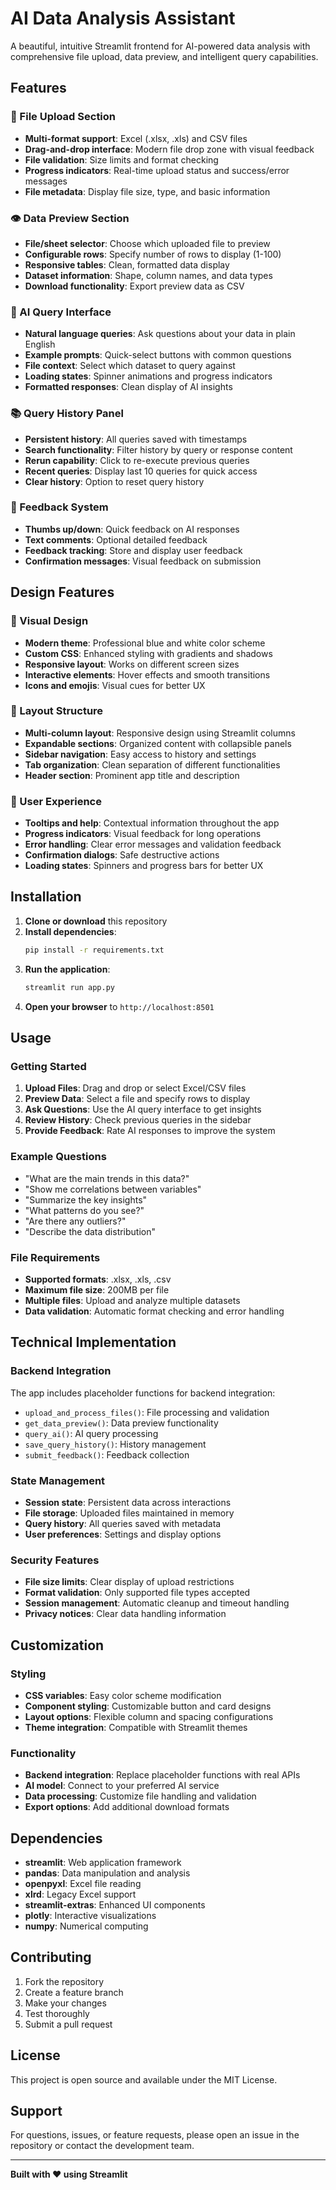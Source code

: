 # AI Data Analysis Assistant

A beautiful, intuitive Streamlit frontend for AI-powered data analysis with comprehensive file upload, data preview, and intelligent query capabilities.

## Features

### 📁 File Upload Section
- **Multi-format support**: Excel (.xlsx, .xls) and CSV files
- **Drag-and-drop interface**: Modern file drop zone with visual feedback
- **File validation**: Size limits and format checking
- **Progress indicators**: Real-time upload status and success/error messages
- **File metadata**: Display file size, type, and basic information

### 👁️ Data Preview Section
- **File/sheet selector**: Choose which uploaded file to preview
- **Configurable rows**: Specify number of rows to display (1-100)
- **Responsive tables**: Clean, formatted data display
- **Dataset information**: Shape, column names, and data types
- **Download functionality**: Export preview data as CSV

### 🤖 AI Query Interface
- **Natural language queries**: Ask questions about your data in plain English
- **Example prompts**: Quick-select buttons with common questions
- **File context**: Select which dataset to query against
- **Loading states**: Spinner animations and progress indicators
- **Formatted responses**: Clean display of AI insights

### 📚 Query History Panel
- **Persistent history**: All queries saved with timestamps
- **Search functionality**: Filter history by query or response content
- **Rerun capability**: Click to re-execute previous queries
- **Recent queries**: Display last 10 queries for quick access
- **Clear history**: Option to reset query history

### 💬 Feedback System
- **Thumbs up/down**: Quick feedback on AI responses
- **Text comments**: Optional detailed feedback
- **Feedback tracking**: Store and display user feedback
- **Confirmation messages**: Visual feedback on submission

## Design Features

### 🎨 Visual Design
- **Modern theme**: Professional blue and white color scheme
- **Custom CSS**: Enhanced styling with gradients and shadows
- **Responsive layout**: Works on different screen sizes
- **Interactive elements**: Hover effects and smooth transitions
- **Icons and emojis**: Visual cues for better UX

### 📱 Layout Structure
- **Multi-column layout**: Responsive design using Streamlit columns
- **Expandable sections**: Organized content with collapsible panels
- **Sidebar navigation**: Easy access to history and settings
- **Tab organization**: Clean separation of different functionalities
- **Header section**: Prominent app title and description

### 🔧 User Experience
- **Tooltips and help**: Contextual information throughout the app
- **Progress indicators**: Visual feedback for long operations
- **Error handling**: Clear error messages and validation feedback
- **Confirmation dialogs**: Safe destructive actions
- **Loading states**: Spinners and progress bars for better UX

## Installation

1. **Clone or download** this repository
2. **Install dependencies**:
   ```bash
   pip install -r requirements.txt
   ```
3. **Run the application**:
   ```bash
   streamlit run app.py
   ```
4. **Open your browser** to `http://localhost:8501`

## Usage

### Getting Started
1. **Upload Files**: Drag and drop or select Excel/CSV files
2. **Preview Data**: Select a file and specify rows to display
3. **Ask Questions**: Use the AI query interface to get insights
4. **Review History**: Check previous queries in the sidebar
5. **Provide Feedback**: Rate AI responses to improve the system

### Example Questions
- "What are the main trends in this data?"
- "Show me correlations between variables"
- "Summarize the key insights"
- "What patterns do you see?"
- "Are there any outliers?"
- "Describe the data distribution"

### File Requirements
- **Supported formats**: .xlsx, .xls, .csv
- **Maximum file size**: 200MB per file
- **Multiple files**: Upload and analyze multiple datasets
- **Data validation**: Automatic format checking and error handling

## Technical Implementation

### Backend Integration
The app includes placeholder functions for backend integration:
- `upload_and_process_files()`: File processing and validation
- `get_data_preview()`: Data preview functionality
- `query_ai()`: AI query processing
- `save_query_history()`: History management
- `submit_feedback()`: Feedback collection

### State Management
- **Session state**: Persistent data across interactions
- **File storage**: Uploaded files maintained in memory
- **Query history**: All queries saved with metadata
- **User preferences**: Settings and display options

### Security Features
- **File size limits**: Clear display of upload restrictions
- **Format validation**: Only supported file types accepted
- **Session management**: Automatic cleanup and timeout handling
- **Privacy notices**: Clear data handling information

## Customization

### Styling
- **CSS variables**: Easy color scheme modification
- **Component styling**: Customizable button and card designs
- **Layout options**: Flexible column and spacing configurations
- **Theme integration**: Compatible with Streamlit themes

### Functionality
- **Backend integration**: Replace placeholder functions with real APIs
- **AI model**: Connect to your preferred AI service
- **Data processing**: Customize file handling and validation
- **Export options**: Add additional download formats

## Dependencies

- **streamlit**: Web application framework
- **pandas**: Data manipulation and analysis
- **openpyxl**: Excel file reading
- **xlrd**: Legacy Excel support
- **streamlit-extras**: Enhanced UI components
- **plotly**: Interactive visualizations
- **numpy**: Numerical computing

## Contributing

1. Fork the repository
2. Create a feature branch
3. Make your changes
4. Test thoroughly
5. Submit a pull request

## License

This project is open source and available under the MIT License.

## Support

For questions, issues, or feature requests, please open an issue in the repository or contact the development team.

---

**Built with ❤️ using Streamlit**
